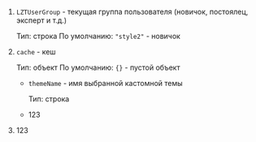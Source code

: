 1. `LZTUserGroup` - текущая группа пользователя (новичок, постоялец, эксперт и т.д.)

    Тип: строка
    По умолчанию: `"style2"` - новичок

2. `cache` - кеш

    Тип: объект
    По умолчанию: `{}` - пустой объект

    - `themeName` - имя выбранной кастомной темы

        Тип: строка
    - 123

3. 123
